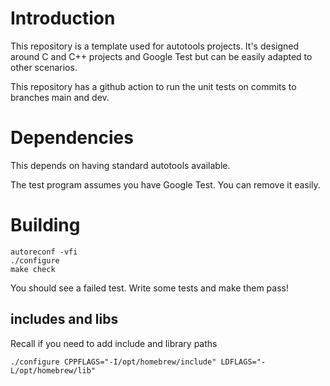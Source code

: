 # Introduction

This repository is a template used for autotools projects. It's designed around C and C++ projects and Google Test but can be easily adapted to other scenarios. 

This repository has a github action to run the unit tests on commits to branches main and dev. 

# Dependencies 

This depends on having standard autotools available. 

The test program assumes you have Google Test. You can remove it easily. 

# Building

```
autoreconf -vfi
./configure
make check
```

You should see a failed test. Write some tests and make them pass!

## includes and libs 

Recall if you need to add include and library paths

```
./configure CPPFLAGS="-I/opt/homebrew/include" LDFLAGS="-L/opt/homebrew/lib"
```

